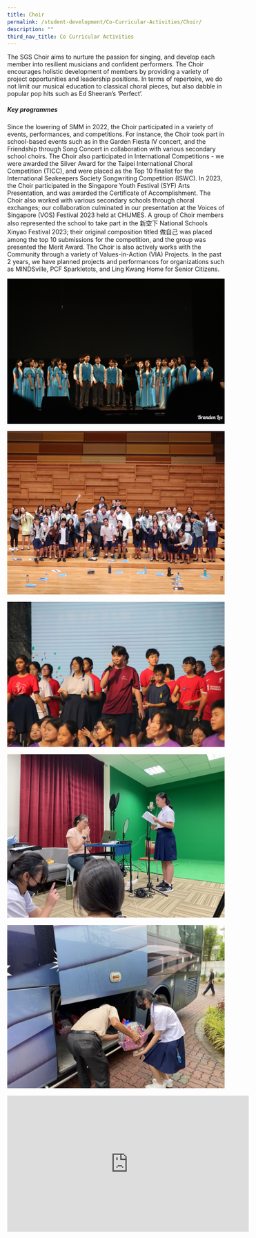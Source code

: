 ```yaml
---
title: Choir
permalink: /student-development/Co-Curricular-Activities/Choir/
description: ""
third_nav_title: Co Curricular Activities
---
```

The SGS Choir aims to nurture the passion for singing, and develop each member into resilient musicians and confident performers. The Choir encourages holistic development of members by providing a variety of project opportunities and leadership positions. In terms of repertoire, we do not limit our musical education to classical choral pieces, but also dabble in popular pop hits such as Ed Sheeran’s ‘Perfect’. 


##### **Key programmes**

Since the lowering of SMM in 2022, the Choir participated in a variety of events, performances, and competitions. For instance, the Choir took part in school-based events such as in the Garden Fiesta IV concert, and the Friendship through Song Concert in collaboration with various secondary school choirs. The Choir also participated in International Competitions - we were awarded the Silver Award for the Taipei International Choral Competition (TICC), and were placed as the Top 10 finalist for the International Seakeepers Society Songwriting Competition (ISWC). 
In 2023, the Choir participated in the Singapore Youth Festival (SYF) Arts Presentation, and was awarded the Certificate of Accomplishment. The Choir also worked with various secondary schools through choral exchanges; our collaboration culminated in our presentation at the Voices of Singapore (VOS) Festival 2023 held at CHIJMES. A group of Choir members also represented the school to take part in the 新空下 National Schools Xinyao Festival 2023; their original composition titled 做自己 was placed among the top 10 submissions for the competition, and the group was presented the Merit Award. 
The Choir is also actively works with the Community through a variety of Values-in-Action (VIA) Projects. In the past 2 years, we have planned projects and performances for organizations such as MINDSville, PCF Sparkletots, and Ling Kwang Home for Senior Citizens.



![](/images/CCA%20Choral%20Ensemble/1%20Choral%20Ensemble.jpeg)

![](/images/choir2.jpg)

![](/images/choir3.jpg)

![](/images/CCA%20Choral%20Ensemble/2%20Choral%20Ensemble.jpeg)

![](/images/choir5.jpeg)

<iframe width="560" height="315" src="https://www.youtube.com/embed/rB_ff8-jLQk" title="YouTube video player" frameborder="0" allow="accelerometer; autoplay; clipboard-write; encrypted-media; gyroscope; picture-in-picture; web-share" allowfullscreen=""></iframe>
